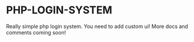 # PHP-LOGIN-SYSTEM
Really simple php login system. You need to add custom ui! More docs and comments coming soon!
